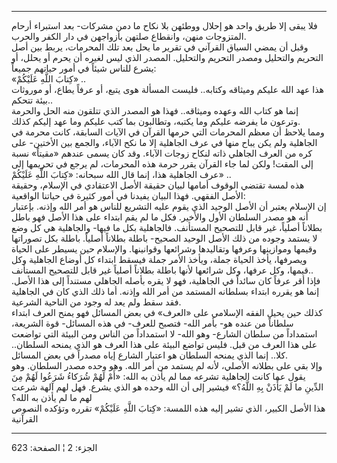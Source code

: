 ------------------------------------------------------------------------

فلا يبقى إلا طريق واحد هو إحلال ووطئهن بلا نكاح ما دمن مشركات- بعد
استبراء أرحام المتزوجات منهن، وانقطاع صلتهن بأزواجهن في دار الكفر
والحرب.  
وقبل أن يمضي السياق القرآني في تقرير ما يحل بعد تلك المحرمات، يربط بين
أصل التحريم والتحليل ومصدر التحريم والتحليل. المصدر الذي ليس لغيره أن
يحرم أو يحلل، أو يشرع للناس شيئاً في أمور حياتهم جميعاً:  
«كِتابَ اللَّهِ عَلَيْكُمْ» ..  
هذا عهد الله عليكم وميثاقه وكتابه.. فليست المسألة هوى يتبع، أو عرفاً
يطاع، أو موروثات بيئة تتحكم..  
إنما هو كتاب الله وعهده وميثاقه.. فهذا هو المصدر الذي تتلقون منه الحل
والحرمة وترعون ما يفرضه عليكم وما يكتبه، وتطالبون بما كتب عليكم وما عهد
إليكم كذلك.  
ومما يلاحظ أن معظم المحرمات التي حرمها القرآن في الآيات السابقة، كانت
محرمة في الجاهلية ولم يكن يباح منها في عرف الجاهلية إلا ما نكح الآباء،
والجمع بين الأختين- على كره من العرف الجاهلي ذاته لنكاح زوجات الآباء.
وقد كان يسمى عندهم «مقيتاً» نسبة إلى المقت! ولكن لما جاء القرآن يقرر حرمة
هذه المحرمات، لم يرجع في تحريمها إلى عرف الجاهلية هذا، إنما قال الله
سبحانه: «كِتابَ اللَّهِ عَلَيْكُمْ» ..  
هذه لمسة تقتضي الوقوف أمامها لبيان حقيقة الأصل الاعتقادي في الإسلام،
وحقيقة الأصل الفقهي. فهذا البيان يفيدنا في أمور كثيرة في حياتنا
الواقعية:  
إن الإسلام يعتبر أن الأصل الوحيد الذي يقوم عليه التشريع للناس هو أمر
الله وإذنه. بإعتبار أنه هو مصدر السلطان الأول والأخير. فكل ما لم يقم
ابتداء على هذا الأصل فهو باطل بطلاناً أصلياً، غير قابل للتصحيح المستأنف.
فالجاهلية بكل ما فيها- والجاهلية هي كل وضع لا يستمد وجوده من ذلك الأصل
الوحيد الصحيح- باطلة بطلاناً أصلياً. باطلة بكل تصوراتها وقيمها وموازينها
وعرفها وتقاليدها وشرائعها وقوانينها. والإسلام حين يسيطر على الحياة
ويصرفها، يأخذ الحياة جملة، ويأخذ الأمر جملة فيسقط ابتداء كل أوضاع
الجاهلية وكل قيمها، وكل عرفها، وكل شرائعها لأنها باطلة بطلاناً أصلياً غير
قابل للتصحيح المستأنف..  
فإذا أقر عرفاً كان سائداً في الجاهلية، فهو لا يقره بأصله الجاهلي مستنداً
إلى هذا الأصل. إنما هو يقرره ابتداء بسلطانه المستمد من أمر الله وإذنه.
أما ذلك الذي كان في الجاهلية فقد سقط ولم يعد له وجود من الناحية
الشرعية.  
كذلك حين يحيل الفقه الإسلامي على «العرف» في بعض المسائل فهو يمنح العرف
ابتداء سلطاناً من عنده هو- بأمر الله- فتصبح للعرف- في هذه المسائل- قوة
الشريعة، استمداداً من سلطان الشارع- وهو الله- لا استمداداً من الناس ومن
البيئة التي تواضعت على هذا العرف من قبل. فليس تواضع البيئة على هذا العرف
هو الذي يمنحه السلطان.. كلا.. إنما الذي يمنحه السلطان هو اعتبار الشارع
إياه مصدراً في بعض المسائل.  
وإلا بقي على بطلانه الأصلي، لأنه لم يستمد من أمر الله. وهو وحده مصدر
السلطان. وهو يقول عما كانت الجاهلية تشرعه مما لم يأذن به الله: «أَمْ لَهُمْ
شُرَكاءُ شَرَعُوا لَهُمْ مِنَ الدِّينِ ما لَمْ يَأْذَنْ بِهِ اللَّهُ؟» فيشير إلى أن الله وحده هو
الذي يشرع. فهل لهم آلهة شرعت لهم ما لم يأذن به الله؟  
هذا الأصل الكبير، الذي تشير إليه هذه اللمسة: «كِتابَ اللَّهِ عَلَيْكُمْ» تقرره
وتؤكده النصوص القرآنية

------------------------------------------------------------------------

الجزء: 2 ¦ الصفحة: 623
